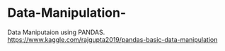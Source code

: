 # Data-Manipulation-
Data Maniputaion using PANDAS.
https://www.kaggle.com/rajgupta2019/pandas-basic-data-manipulation
